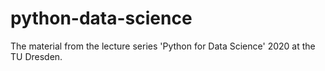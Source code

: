 # python-data-science
The material from the lecture series 'Python for Data Science' 2020 at the TU Dresden.
